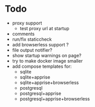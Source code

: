 # Todo
- proxy support
    - test proxy url at startup
- comments
- run/fix staticcheck
- add browserless support ?
- file output notifier?
- show startup warnings on page?
- try to make docker image smaller
- add compose templates for:
    - sqlite
    - sqlite+apprise
    - sqlite+apprise+browserless
    - postgresql
    - postgresql+apprise
    - postgresql+apprise+browserless